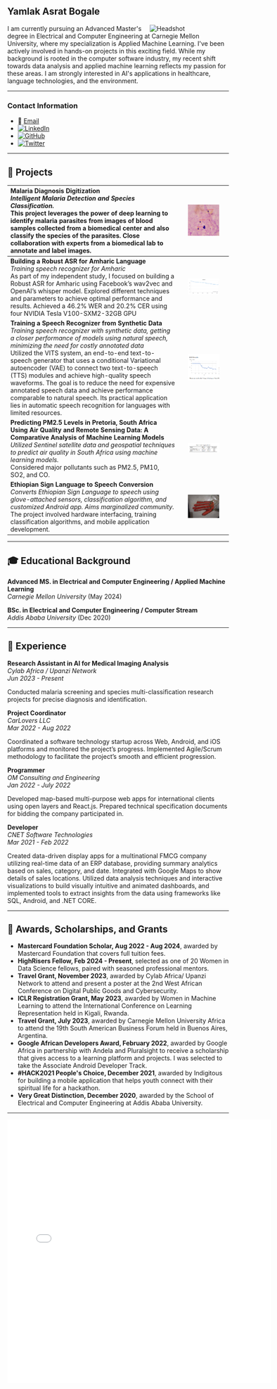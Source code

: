 ## Yamlak Asrat Bogale

<img src="images/yamlake-bogale CMU.jpg" alt="Headshot" width="180" align="right"/> 

I am currently pursuing an Advanced Master's degree in Electrical and Computer Engineering at Carnegie Mellon University, where my specialization is Applied Machine Learning. I've been actively involved in hands-on projects in this exciting field.  While my background is rooted in the computer software industry, my recent shift towards data analysis and applied machine learning reflects my passion for these areas. I am strongly interested in AI's applications in healthcare, language technologies, and the environment. 

---

### Contact Information

* 📧 [Email](mailto:yamlakyam@gmail.com)
* [![LinkedIn](https://img.shields.io/badge/LinkedIn-Profile-blue)](https://www.linkedin.com/in/yamlak-asrat-023467194/)
* [![GitHub](https://img.shields.io/badge/GitHub-Profile-black)](https://github.com/yamlakyam)
* [![Twitter](https://img.shields.io/badge/Twitter-Profile-blue)](https://twitter.com/Yamlak_A_Bogale)

---

## 🤖 Projects

| **Malaria Diagnosis Digitization** <br> _Intelligent Malaria Detection and Species Classification._ <br> This project leverages the power of deep learning to identify malaria parasites from images of blood samples collected from a biomedical center and also classify the species of the parasites. Close collaboration with experts from a biomedical lab to annotate and label images. | <img src="/images/Detection_PO.png" width="70%" alt="Detection of parasite from a blood sample"/> |
|:---|:---:|
| **Building a Robust ASR for Amharic Language** <br> _Training speech recognizer for Amharic_ <br> As part of my independent study, I focused on building a Robust ASR for Amharic using Facebook’s wav2vec and OpenAI’s whisper model. Explored different techniques and parameters to achieve optimal performance and results. Achieved a 46.2% WER and 20.2% CER using four NVIDIA Tesla V100-SXM2-32GB GPU| <img src="/images/WER.png" width="70%" alt="ASR Training Results"/> |
| **Training a Speech Recognizer from Synthetic Data** <br> _Training speech recognizer with synthetic data, getting a closer performance of models using natural speech, minimizing the need for costly annotated data_ <br> Utilized the VITS system, an end-to-end text-to-speech generator that uses a conditional Variational autoencoder (VAE) to connect two text-to-speech (TTS) modules and achieve high-quality speech waveforms. The goal is to reduce the need for expensive annotated speech data and achieve performance comparable to natural speech. Its practical application lies in automatic speech recognition for languages with limited resources. | <img src="/images/Screenshot 2024-04-11 163707.png" width="70%" alt="ASR Training Results"/> |
| **Predicting PM2.5 Levels in Pretoria, South Africa Using Air Quality and Remote Sensing Data: A Comparative Analysis of Machine Learning Models** <br> _Utilized Sentinel satellite data and geospatial techniques to predict air quality in South Africa using machine learning models._ <br> Considered major pollutants such as PM2.5, PM10, SO2, and CO. | <img src="/images/Screenshot 2024-04-11 165743.png" width="70%" alt="Comparing Results of 3 models"/>|
| **Ethiopian Sign Language to Speech Conversion** <br> _Converts Ethiopian Sign Language to speech using glove-attached sensors, classification algorithm, and customized Android app. Aims marginalized community._ <br> The project involved hardware interfacing, training classification algorithms, and mobile application development. | <img src="/images/IMG_20201211_135734.jpg" width="70%" alt="Glove attached with flex-sensors"/>|

---

## 🎓 Educational Background

**Advanced MS. in Electrical and Computer Engineering / Applied Machine Learning**  
_Carnegie Mellon University_ (May 2024)

**BSc. in Electrical and Computer Engineering / Computer Stream**  
_Addis Ababa University_ (Dec 2020)

---

## 💼 Experience

**Research Assistant in AI for Medical Imaging Analysis**  
_Cylab Africa / Upanzi Network_  
_Jun 2023 - Present_

Conducted malaria screening and species multi-classification research projects for precise diagnosis and identification.

**Project Coordinator**  
_CarLovers LLC_  
_Mar 2022 - Aug 2022_

Coordinated a software technology startup across Web, Android, and iOS platforms and monitored the project’s progress. Implemented Agile/Scrum methodology to facilitate the project’s smooth and efficient progression.

**Programmer**  
_OM Consulting and Engineering_  
_Jan 2022 - July 2022_

Developed map-based multi-purpose web apps for international clients using open layers and React.js. Prepared technical specification documents for bidding the company participated in.

**Developer**  
_CNET Software Technologies_  
_Mar 2021 - Feb 2022_

Created data-driven display apps for a multinational FMCG company utilizing real-time data of an ERP database, providing summary analytics based on sales, category, and date. Integrated with Google Maps to show details of sales locations. Utilized data analysis techniques and interactive visualizations to build visually intuitive and animated dashboards, and implemented tools to extract insights from the data using frameworks like SQL, Android, and .NET CORE.

---

## 🏅 Awards, Scholarships, and Grants

- **Mastercard Foundation Scholar, Aug 2022 - Aug 2024**, awarded by Mastercard Foundation that covers full tuition fees.
- **HighRisers Fellow, Feb 2024 - Present**, selected as one of 20 Women in Data Science fellows, paired with seasoned professional mentors.
- **Travel Grant, November 2023**, awarded by Cylab Africa/ Upanzi Network to attend and present a poster at the 2nd West African Conference on Digital Public Goods and Cybersecurity.
- **ICLR Registration Grant, May 2023**, awarded by Women in Machine Learning to attend the International Conference on Learning Representation held in Kigali, Rwanda.
- **Travel Grant, July 2023**, awarded by Carnegie Mellon University Africa to attend the 19th South American Business Forum held in Buenos Aires, Argentina.
- **Google African Developers Award, February 2022**, awarded by Google Africa in partnership with Andela and Pluralsight to receive a scholarship that gives access to a learning platform and projects. I was selected to take the Associate Android Developer Track.
- **#HACK2021 People's Choice, December 2021**, awarded by Indigitous for building a mobile application that helps youth connect with their spiritual life for a hackathon.
- **Very Great Distinction, December 2020**, awarded by the School of Electrical and Computer Engineering at Addis Ababa University.

---

<embed type="text/html" src="images/cmu_africa.html" width="600" height="600">
